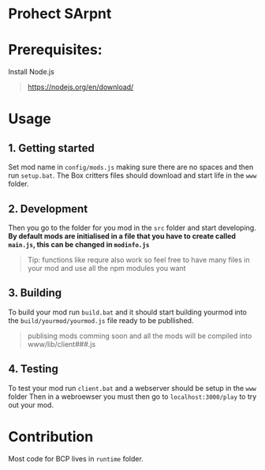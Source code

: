 # Prohect SArpnt

# Prerequisites:
Install Node.js
> https://nodejs.org/en/download/
# Usage
## 1. Getting started 
Set mod name in `config/mods.js` making sure there are no spaces
and then run `setup.bat`.
The Box critters files should download and start life in the `www` folder.

## 2. Development
Then you go to the folder for you mod in the `src` folder and start developing. **By default mods are initialised in a file that you have to create called `main.js`, this can be changed in `modinfo.js`**
 > Tip: functions like requre also work so feel free to have many files in your mod and use all the npm modules you want
 
 ## 3. Building
 To build your mod run `build.bat`
 and it should start building yourmod into the `build/yourmod/yourmod.js` file ready to be publlished.
 > publising mods comming soon
 and all the mods will be compiled into www/lib/client###.js
 ## 4. Testing
 To test your mod run `client.bat` and a webserver should be setup in the `www` folder 
 Then in a webroewser you must then go to `localhost:3000/play` to try out your mod.

# Contribution
Most code for BCP lives in `runtime` folder.
